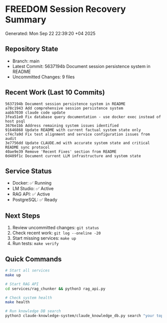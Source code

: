 # FREEDOM Session Recovery Summary
Generated: Mon Sep 22 22:39:20 +04 2025

## Repository State
- Branch: main
- Latest Commit: 5637194b Document session persistence system in README
- Uncommitted Changes: 9 files

## Recent Work (Last 10 Commits)
```
5637194b Document session persistence system in README
a78c1943 Add comprehensive session persistence system
aabb7030 claude code update
3fea51e0 Fix database query documentation - use docker exec instead of host psql
3676e1bb Address remaining system issues identified
91646868 Update README with current factual system state only
cf4c7a9d Fix test alignment and service configuration issues from audit
3e7756dd Update CLAUDE.md with accurate system state and critical README sync protocol
40ae9e39 Remove 'Recent Fixes' section from README
0d409f1c Document current LLM infrastructure and system state
```

## Service Status
- Docker: ✅ Running
- LM Studio: ✅ Active
- RAG API: ✅ Active
- PostgreSQL: ✅ Ready

## Next Steps
1. Review uncommitted changes: `git status`
2. Check recent work: `git log --oneline -20`
3. Start missing services: `make up`
4. Run tests: `make verify`

## Quick Commands
```bash
# Start all services
make up

# Start RAG API
cd services/rag_chunker && python3 rag_api.py

# Check system health
make health

# Run knowledge DB search
python3 claude-knowledge-system/claude_knowledge_db.py search "your topic"
```
